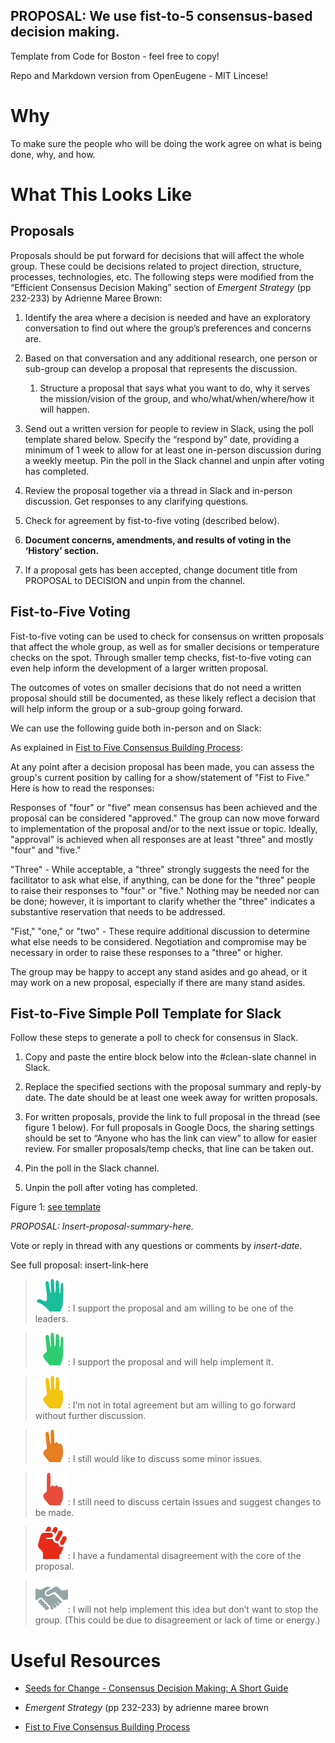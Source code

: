PROPOSAL: We use fist-to-5 consensus-based decision making.
---

Template from Code for Boston - feel free to copy!

Repo and Markdown version from OpenEugene - MIT Lincese!

Why
===

To make sure the people who will be doing the work agree on what is being done,
why, and how.

What This Looks Like
====================

Proposals
---------

Proposals should be put forward for decisions that will affect the whole group.
These could be decisions related to project direction, structure, processes,
technologies, etc. The following steps were modified from the “Efficient
Consensus Decision Making” section of *Emergent Strategy* (pp 232-233) by
Adrienne Maree Brown:

1.  Identify the area where a decision is needed and have an exploratory
    conversation to find out where the group’s preferences and concerns are.

2.  Based on that conversation and any additional research, one person or
    sub-group can develop a proposal that represents the discussion.

    1.  Structure a proposal that says what you want to do, why it serves the
        mission/vision of the group, and who/what/when/where/how it will happen.

3.  Send out a written version for people to review in Slack, using the poll
    template shared below. Specify the “respond by” date, providing a minimum of
    1 week to allow for at least one in-person discussion during a weekly
    meetup. Pin the poll in the Slack channel and unpin after voting has
    completed.

4.  Review the proposal together via a thread in Slack and in-person discussion.
    Get responses to any clarifying questions.

5.  Check for agreement by fist-to-five voting (described below).

6.  **Document concerns, amendments, and results of voting in the ‘History’
    section.**

7.  If a proposal gets has been accepted, change document title from PROPOSAL to
    DECISION and unpin from the channel.

Fist-to-Five Voting
-------------------

Fist-to-five voting can be used to check for consensus on written proposals that
affect the whole group, as well as for smaller decisions or temperature checks
on the spot. Through smaller temp checks, fist-to-five voting can even help
inform the development of a larger written proposal.

The outcomes of votes on smaller decisions that do not need a written proposal
should still be documented, as these likely reflect a decision that will help
inform the group or a sub-group going forward.

We can use the following guide both in-person and on Slack:

As explained in [Fist to Five Consensus Building
Process](https://nonprofitgp.files.wordpress.com/2016/05/h03-2016-05-oah-fist-to-five-consensus-building.pdf):

At any point after a decision proposal has been made, you can assess the group's
current position by calling for a show/statement of "Fist to Five." Here is how
to read the responses:

Responses of "four" or "five" mean consensus has been achieved and the proposal
can be considered "approved." The group can now move forward to implementation
of the proposal and/or to the next issue or topic. Ideally, "approval" is
achieved when all responses are at least "three" and mostly "four" and "five."

"Three" - While acceptable, a "three" strongly suggests the need for the
facilitator to ask what else, if anything, can be done for the "three" people to
raise their responses to "four" or "five." Nothing may be needed nor can be
done; however, it is important to clarify whether the "three" indicates a
substantive reservation that needs to be addressed.

"Fist," "one," or "two" - These require additional discussion to determine what
else needs to be considered. Negotiation and compromise may be necessary in
order to raise these responses to a "three" or higher.

The group may be happy to accept any stand asides and go ahead, or it may work
on a new proposal, especially if there are many stand asides.

Fist-to-Five Simple Poll Template for Slack
-------------------------------------------

Follow these steps to generate a poll to check for consensus in Slack.

1.  Copy and paste the entire block below into the \#clean-slate channel in
    Slack.

2.  Replace the specified sections with the proposal summary and reply-by date.
    The date should be at least one week away for written proposals.

3.  For written proposals, provide the link to full proposal in the thread (see
    figure 1 below). For full proposals in Google Docs, the
    sharing settings should be set to “Anyone who has the link can view” to
    allow for easier review. For smaller proposals/temp checks, that line can be
    taken out.

4.  Pin the poll in the Slack channel.

5.  Unpin the poll after voting has completed.

Figure 1: [see template](fist-to-five-template.md)

*PROPOSAL: Insert-proposal-summary-here.*
  
Vote or reply in thread with any questions or comments by *insert-date*.
  
See full proposal: insert-link-here

>![5](consensus_5.png): I support the proposal and am willing to be one of the leaders.

>![4](consensus_4.png): I support the proposal and will help implement it.

>![3](consensus_3.png): I’m not in total agreement but am willing to go forward without further discussion.

>![2](consensus_2.png): I still would like to discuss some minor issues.

>![1](consensus_1.png): I still need to discuss certain issues and suggest changes to be made.

>![0](consensus_0.png): I have a fundamental disagreement with the core of the proposal.

>![A](consensus_abstain.png): I will not help implement this idea but don’t want to stop the group. (This could be due to disagreement or lack of time or energy.)


Useful Resources
================

-   [Seeds for Change - Consensus Decision Making: A Short
    Guide](https://www.seedsforchange.org.uk/shortconsensus)

-   *Emergent Strategy* (pp 232-233) by adrienne maree brown

-   [Fist to Five Consensus Building
    Process](https://nonprofitgp.files.wordpress.com/2016/05/h03-2016-05-oah-fist-to-five-consensus-building.pdf)

